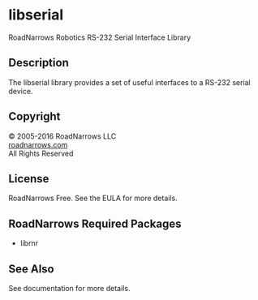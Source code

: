 # libserial
RoadNarrows Robotics RS-232 Serial Interface Library

## Description
The libserial library provides a set of useful interfaces to a RS-232 serial
device.

## Copyright
&#169; 2005-2016 RoadNarrows LLC<br>
[roadnarrows.com](http://roadnarrows.com)<br>
All Rights Reserved

## License
RoadNarrows Free. See the EULA for more details.

## RoadNarrows Required Packages
* librnr

## See Also
See documentation for more details.
